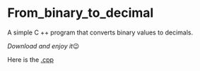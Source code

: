 # From_binary_to_decimal
A simple C ++ program that converts binary values ​​to decimals.

*Download and enjoy it*😉

Here is the [.cpp](https://github.com/kevin-sh5/From_binary_to_decimal/blob/main/Bynari_converter.cpp)
